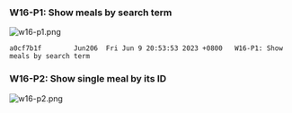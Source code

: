 ### W16-P1: Show meals by search term

![w16-p1.png](https://obsbeppzfkkzhooliozs.supabase.co/storage/v1/object/public/demo-93/md_img/w16/p1.PNG)

```
a0cf7b1f        Jun206  Fri Jun 9 20:53:53 2023 +0800   W16-P1: Show meals by search term
```

### W16-P2: Show single meal by its ID

![w16-p2.png](https://obsbeppzfkkzhooliozs.supabase.co/storage/v1/object/public/demo-93/md_img/w16/p2.PNG)
